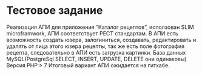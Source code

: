 # Тестовое задание
Реализация АПИ для приложения “Каталог рецептов”, исползован SLIM microframwork, АПИ соответствует РЕСТ стандартам. В АПИ есть возможность создать юзера, залогиниться, создавать, редактировать и удалять от лица этого юзера рецепты, так же есть поле фотография рецепта, следовательно в АПИ есть загрузка картинки. База данных MySQL(PostgreSql SELECT, INSERT, UPDATE, DELETE они одинаковы) Версия PHP > 7 Итоговый вариант АПИ ожидается на гитхабе.
